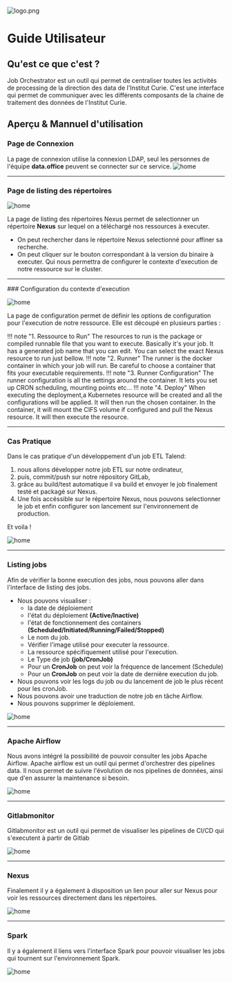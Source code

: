 ![logo.png](logo.png)

# Guide Utilisateur

## Qu'est ce que c'est ?

Job Orchestrator est un outil qui permet de centraliser toutes les activités de processing de la direction des data de l'Institut Curie. C'est une interface qui permet de communiquer avec les différents composants de la chaine de traitement des données de l'Institut Curie.

## Aperçu & Mannuel d'utilisation

### Page de Connexion

La page de connexion utilise la connexion LDAP, seul les personnes de l'équipe **data.office** peuvent se connecter sur ce service. 
![home](job-orchestrator_login.png)
____________________

### Page de listing des répertoires

![home](page-listing.png)

La page de listing des répertoires Nexus permet de selectionner un répertoire **Nexus** sur lequel on a téléchargé nos ressources à executer.

* On peut rechercher dans le répertoire Nexus selectionné pour affiner sa recherche.
* On peut cliquer sur le bouton correspondant à la version du binaire à executer. Qui nous permettra de configurer le contexte d'execution de notre ressource sur le cluster.

_____________________

### Configuration du contexte d'execution

![home](conf-job-1.png)

La page de configuration permet de définir les options de configuration pour l'execution de notre ressource.
Elle est découpé en plusieurs parties : 

!!! note "1. Ressource to Run"
	The resources to run is the package or compiled runnable file that you want to execute. Basically it's your job. It has a generated job name that you can edit. You can select the exact Nexus resource to run just bellow.
!!! note "2. Runner"
	The runner is the docker container in which your job will run. Be careful to choose a container that fits your executable requirements.
!!! note "3. Runner Configuration"
	The runner configuration is all the settings around the container. It lets you set up CRON scheduling, mounting points etc...
!!! note "4. Deploy"
	When executing the deployment,a Kubernetes resource will be created and all the configurations will be applied. It will then run the chosen container. In the container, it will mount the CIFS volume if configured and pull the Nexus resource. It will then execute the resource.

_____________________

### Cas Pratique

Dans le cas pratique d'un développement d'un job ETL Talend: 

1. nous allons développer notre job ETL sur notre ordinateur, 
2. puis, commit/push sur notre répository GitLab, 
3. grâce au build/test automatique il va build et envoyer le job finalement testé et packagé sur Nexus. 
4. Une fois accéssible sur le répertoire Nexus, nous pouvons selectionner le job et enfin configurer son lancement sur l'environnement de production.

Et voila !

![home](schema-devops.png)
_____________________

### Listing jobs

Afin de vérifier la bonne execution des jobs, nous pouvons aller dans l'interface de listing des jobs.

* Nous pouvons visualiser : 
	*	la date de déploiement
	*	l'état du déploiement **(Active/Inactive)**
	*	l'état de fonctionnement des containers **(Scheduled/Initiated/Running/Failed/Stopped)**
	*	Le nom du job.
	*	Vérifier l'image utilisé pour executer la ressource.
	*	La ressource spécifiquement utilisé pour l'execution.
	*	Le Type de job **(job/CronJob)**
	*	Pour un **CronJob** on peut voir la fréquence de lancement (Schedule)
	*	Pour un **CronJob** on peut voir la date de dernière execution du job.
* Nous pouvons voir les logs du job ou du lancement de job le plus récent pour les cronJob.
* Nous pouvons avoir une traduction de notre job en tâche Airflow.
* Nous pouvons supprimer le déploiement.

![home](table-view.png)
____________________

### Apache Airflow

Nous avons intégré la possibilité de pouvoir consulter les jobs Apache Airflow. 
Apache airflow est un outil qui permet d'orchestrer des pipelines data. Il nous permet de suivre l'évolution de nos pipelines de données, ainsi que d'en assurer la maintenance si besoin.

![home](airflow.png)
____________________

### Gitlabmonitor

Gitlabmonitor est un outil qui permet de visualiser les pipelines de CI/CD qui s'executent à partir de Gitlab

![home](gitlabmonitor.png)
____________________

### Nexus

Finalement il y a également à disposition un lien pour aller sur Nexus pour voir les ressources directement dans les répertoires.

![home](nexus.png)

____________________

### Spark

Il y a également il liens vers l'interface Spark pour pouvoir visualiser les jobs qui tournent sur l'environnement Spark.

![home](spark.png)

